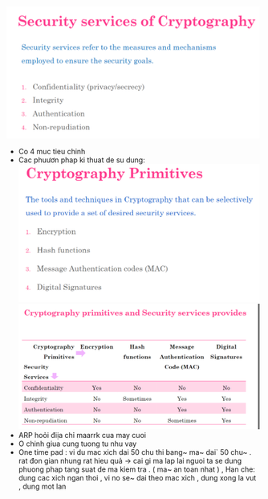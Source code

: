 ![alt text](image-68.png)
- Co 4 muc tieu chinh 
- Cac phuươn phap ki thuat de su dung:
![alt text](image-69.png)
![alt text](image-70.png)
- ARP hoỏi điịa chỉ maarrk cua may cuoi 
- O chinh giua cung tuong tu nhu vay 
- One time pad : vi du mac xich dai 50 chu thi bang~ ma~ dai` 50 chu~ . rat đon gian nhung rat hieu quả  -> cai gi ma lap lai nguoi ta se dung phuong phap tang suat de ma kiem tra . ( ma~ an toan nhat ) , Han che: dung cac xich ngan thoi , vi no se~ dai theo mac xich , dung xong la vut , dung mot lan